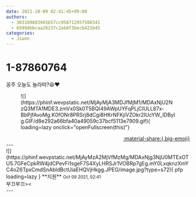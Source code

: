 ```yaml
---
date: 2021-10-09 02:41:45+09:00
authors:
  - 303109883901b57cc95871295f508341
  - 6599dbbcaa26237c2ab0f3becb421b45
categories:
  - Jiwon
---
```


# 1-87860764

<div class="post-container" markdown="1">
<div class="content-container md-sidebar__scrollwrap" markdown="1">

꽁주 오늘도 놀라떠?😆❤
<figure markdown="1">
![](https://phinf.wevpstatic.net/MjAyMjA3MDJfMjM1/MDAxNjU2NzQ3MTA1MDE3.zmVx0Sk0T5BQI49AWpUYFqPLjCIULL87x-BbPjfAvoMg.K0fONr8PRSrj8dCgi8HKrNFKjiVZOkr2IUcYW_lDByIg.GIF/d8e292a66bfa40a49059c37bcf5113e7909.gif){ loading=lazy onclick="openFullscreen(this)"}
</figure>


</div>
</div>

<div style="text-align: right;" markdown="1">
<a href="https://weverse.io/fromis9/fanpost/1-87860764" style="text-align: right;">:material-share:{.big-emoji}</a>
</div>
---

<div class="comments-container md-sidebar__scrollwrap" markdown="1">
<div class="comment" markdown="1">
<div class='id-container' markdown="1">
![](https://phinf.wevpstatic.net/MjAyMzA2MjVfMzMg/MDAxNjg3NjU0MTExOTU5.7GFeCpkRW4jdCPevFi1sgeF7S4XyLHRSJr1VOBRp7gEg.mY0LxqknzXmYC4oZ6TpxCmdSnAbldBctUiaEHQVjHkgg.JPEG/image.jpg?type=s72){ pfp loading=lazy }
**<span class="artist">지원</span>** <small>Oct 09 2021, 02:41</small><br>
</div>
<div class='comment-body' markdown="1">
부끄부끄><
</div>
</div>
</div>
---
